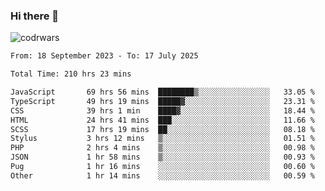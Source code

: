 ### Hi there 👋


![codrwars](https://www.codewars.com/users/rsschool_c9af20f58c35c696/badges/micro) 

<!--START_SECTION:waka-->

```txt
From: 18 September 2023 - To: 17 July 2025

Total Time: 210 hrs 23 mins

JavaScript       69 hrs 56 mins  ████████▒░░░░░░░░░░░░░░░░   33.05 %
TypeScript       49 hrs 19 mins  █████▓░░░░░░░░░░░░░░░░░░░   23.31 %
CSS              39 hrs 1 min    ████▓░░░░░░░░░░░░░░░░░░░░   18.44 %
HTML             24 hrs 41 mins  ███░░░░░░░░░░░░░░░░░░░░░░   11.66 %
SCSS             17 hrs 19 mins  ██░░░░░░░░░░░░░░░░░░░░░░░   08.18 %
Stylus           3 hrs 12 mins   ▒░░░░░░░░░░░░░░░░░░░░░░░░   01.51 %
PHP              2 hrs 4 mins    ▒░░░░░░░░░░░░░░░░░░░░░░░░   00.98 %
JSON             1 hr 58 mins    ▒░░░░░░░░░░░░░░░░░░░░░░░░   00.93 %
Pug              1 hr 16 mins    ░░░░░░░░░░░░░░░░░░░░░░░░░   00.60 %
Other            1 hr 14 mins    ░░░░░░░░░░░░░░░░░░░░░░░░░   00.59 %
```

<!--END_SECTION:waka-->
